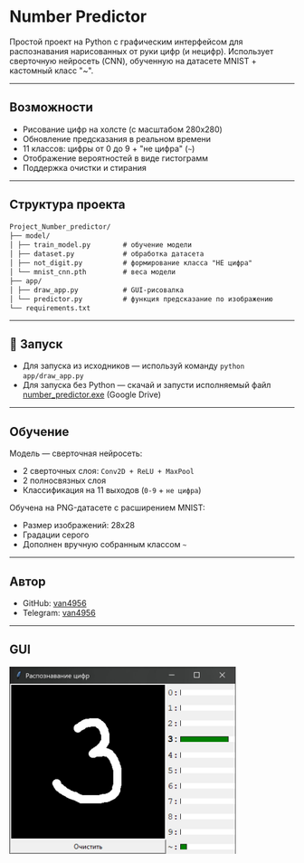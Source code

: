 # Number Predictor

Простой проект на Python с графическим интерфейсом для распознавания нарисованных от руки цифр (и нецифр). Использует сверточную нейросеть (CNN), обученную на датасете MNIST + кастомный класс "~".


---

## Возможности

- Рисование цифр на холсте (с масштабом 280x280)
- Обновление предсказания в реальном времени
- 11 классов: цифры от 0 до 9 + "не цифра" (`~`)
- Отображение вероятностей в виде гистограмм
- Поддержка очистки и стирания


---

## Структура проекта

```
Project_Number_predictor/
├── model/
│ ├── train_model.py        # обучение модели
│ ├── dataset.py            # обработка датасета
│ ├── not_digit.py          # формирование класса "НЕ цифра"
│ └── mnist_cnn.pth         # веса модели
├── app/
│ ├── draw_app.py           # GUI-рисовалка
│ └── predictor.py          # функция предсказание по изображению
└── requirements.txt
```


---

## 🚀 Запуск

- Для запуска из исходников — используй команду  `python app/draw_app.py`
- Для запуска без Python — скачай и запусти исполняемый файл [number_predictor.exe](https://drive.google.com/file/d/1h1PbQLfciJQZYhtF4bbkEOiOkuDJ2M_J/view?usp=drive_link)  (Google Drive)


---

## Обучение

Модель — сверточная нейросеть:
- 2 сверточных слоя: `Conv2D + ReLU + MaxPool`
- 2 полносвязных слоя
- Классификация на 11 выходов (`0-9` + `не цифра`)

Обучена на PNG-датасете с расширением MNIST:
- Размер изображений: 28x28
- Градации серого
- Дополнен вручную собранным классом `~`


---

## Автор

- GitHub: [van4956](https://github.com/van4956)
- Telegram: [van4956](https://t.me/van4956)


---

## GUI

<img src="image_app.jpg" alt="GUI" width="400"/>
